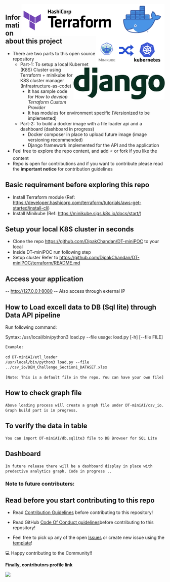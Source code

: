 <a href="https://docker.com">
    <img src="https://github.com/DipakChandan/DT-miniPOC/blob/main/assets/docker_logo.png" alt="Docker logo" title="Docker" align="right" height="100" />
</a>
<a href="https://terraform.io">
    <img src="https://github.com/DipakChandan/DT-miniPOC/blob/main/assets/terraform_logo.png" alt="Terraform logo" title="Terraform" align="right" height="100" />
</a>
<a href="https://minikube.sigs.k8s.io">
    <img src="https://github.com/DipakChandan/DT-miniPOC/blob/main/assets/minikube_logo.png" alt="Minikube logo" title="Minikube" align="right" height="100" />
</a>
<a href="https://www.djangoproject.com">
    <img src="https://github.com/DipakChandan/DT-miniPOC/blob/main/assets/django_logo.png" alt="Django logo" title="Django" align="right" height="100" />
</a>


## Information about this project
- There are two parts to this open source repository 
	- Part-1: To setup a local Kubernet (K8S) Cluster using Terraform + minikube for K8S cluster manager (Infrastructure-as-code)  
		- It has sample code for *How to develop Terraform Custom Provider*
		- It has modules for environment specific (Versionized to be implemented)
	- Part-2: To build a docker image with a file loader api and a dashboard (dashboard in progress)
		- Docker composer in place to upload future image (image versioning recommended)
		- Django framework implemented for the API and the application
- Feel free to explore the repo content, and add :star: or fork if you like the content
- Repo is open for contributions and if you want to contribute please read the **important notice** for contribution guidelines


## Basic requirement before exploring this repo
- Install Terraform module (Ref: https://developer.hashicorp.com/terraform/tutorials/aws-get-started/install-cli)
- Install Minikube (Ref: https://minikube.sigs.k8s.io/docs/start/)


## Setup your local K8S cluster in seconds 
- Clone the repo https://github.com/DipakChandan/DT-miniPOC to your local
- Inside DT-miniPOC run following step
- Setup cluster Refer to https://github.com/DipakChandan/DT-miniPOC/terraform/README.md

## Access your application 
-- http://127.0.0.1:8080
-- Also access through external IP 

## How to Load excell data to DB (Sql lite) through Data API pipeline

  Run following command:

  Syntax: /usr/local/bin/python3 load.py --file <filename>
	usage: load.py [-h] [--file FILE]

	Example:

 	cd DT-miniAI/etl_loader
 	/usr/local/bin/python3 load.py --file ../csv_io/DEM_Challenge_Section1_DATASET.xlsx

 	[Note: This is a default file in the repo. You can have your own file]

	
 ## How to check graph file

 	Above loading process will create a graph file under DT-miniAI/csv_io. Graph build part is in progress.

 ## To verify the data in table

	You can import DT-miniAI/db.sqlite3 file to DB Browser for SQL Lite

 ## Dashboard

 	In future release there will be a dashboard display in place with predective analytics graph. Code in progress ..




### Note to future contributers:


## Read before you start contributing to this repo
- Read [Contribution Guidelines](./CONTRIBUTING.md) before contributing to this repository!

- Read GitHub [Code Of Conduct guidelines](./CODE_OF_CONDUCT.md)before contributing to this repository!

- Feel free to pick up any of the open [Issues](https://github.com/DipakChandan/DT-miniPOC/issues) or create new issue using the [template](https://github.com/DipakChandan/DT-miniPOC/issues/new/choose)!


:computer: Happy contributing to the Community!!

**Finally, contributors profile link**

<a href="https://github.com/DipakChandan/DT-miniPOC/contribute">
 <img src="https://contrib.rocks/image?repo=DipakChandan/DT-miniPOC" />
</a>
